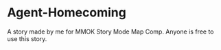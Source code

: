 # Agent-Homecoming
A story made by me for MMOK Story Mode Map Comp. Anyone is free to use this story.
